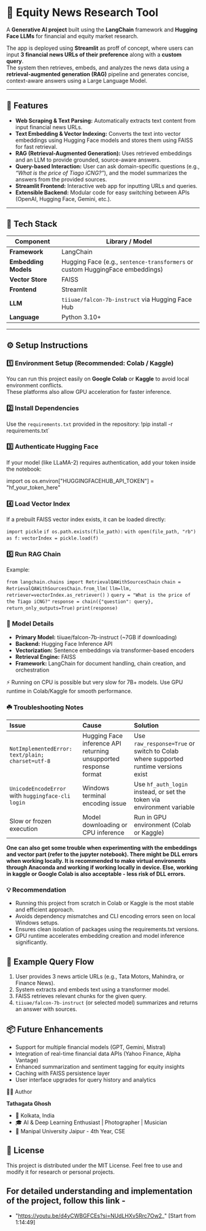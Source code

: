 # 🧠 Equity News Research Tool

A **Generative AI project** built using the **LangChain** framework and **Hugging Face LLMs** for financial and equity market research.

The app is deployed using **Streamlit** as proff of concept, where users can input **3 financial news URLs of their preference** along with a **custom query**.  
The system then retrieves, embeds, and analyzes the news data using a **retrieval-augmented generation (RAG)** pipeline and generates concise, context-aware answers using a Large Language Model.

---

## 🚀 Features

- **Web Scraping & Text Parsing:** Automatically extracts text content from input financial news URLs.  
- **Text Embedding & Vector Indexing:** Converts the text into vector embeddings using Hugging Face models and stores them using FAISS for fast retrieval.  
- **RAG (Retrieval-Augmented Generation):** Uses retrieved embeddings and an LLM to provide grounded, source-aware answers.  
- **Query-based Interaction:** User can ask domain-specific questions (e.g., *“What is the price of Tiago iCNG?”*), and the model summarizes the answers from the provided sources.  
- **Streamlit Frontend:** Interactive web app for inputting URLs and queries.  
- **Extensible Backend:** Modular code for easy switching between APIs (OpenAI, Hugging Face, Gemini, etc.).

---

## 🧩 Tech Stack

| Component | Library / Model |
|------------|----------------|
| **Framework** | LangChain |
| **Embedding Models** | Hugging Face (e.g., `sentence-transformers` or custom HuggingFace embeddings) |
| **Vector Store** | FAISS |
| **Frontend** | Streamlit |
| **LLM** | `tiiuae/falcon-7b-instruct` via Hugging Face Hub |
| **Language** | Python 3.10+ |

---

## ⚙️ Setup Instructions

### 1️⃣ Environment Setup (Recommended: Colab / Kaggle)
You can run this project easily on **Google Colab** or **Kaggle** to avoid local environment conflicts.  
These platforms also allow GPU acceleration for faster inference.

### 2️⃣ Install Dependencies
Use the `requirements.txt` provided in the repository:
!pip install -r requirements.txt`

### 3️⃣ Authenticate Hugging Face

If your model (like LLaMA-2) requires authentication, add your token inside the notebook:

import os
os.environ["HUGGINGFACEHUB_API_TOKEN"] = "hf_your_token_here"

### 4️⃣ Load Vector Index

If a prebuilt FAISS vector index exists, it can be loaded directly:

`import pickle`
`if os.path.exists(file_path):`
    `with open(file_path, "rb") as f:`
        `vectorIndex = pickle.load(f)`

### 5️⃣ Run RAG Chain

Example:

`from langchain.chains import RetrievalQAWithSourcesChain`
`chain = RetrievalQAWithSourcesChain.from_llm(`
    `llm=llm,`
    `retriever=vectorIndex.as_retriever()`
`)`
`query = "What is the price of the Tiago iCNG?"`
`response = chain({"question": query}, return_only_outputs=True)`
`print(response)`

### 🧠 Model Details
* **Primary Model:** tiiuae/falcon-7b-instruct (~7GB if downloading)
* **Backend:** Hugging Face Inference API
* **Vectorization:** Sentence embeddings via transformer-based encoders
* **Retrieval Engine:** FAISS
* **Framework:** LangChain for document handling, chain creation, and orchestration
  
⚡ Running on CPU is possible but very slow for 7B+ models.
Use GPU runtime in Colab/Kaggle for smooth performance.

### ☘️ Troubleshooting Notes

| Issue | Cause | Solution |
| :--- | :--- | :--- |
| `NotImplementedError: text/plain; charset=utf-8` | Hugging Face inference API returning unsupported response format | Use `raw_response=True` or switch to Colab where supported runtime versions exist |
| `UnicodeEncodeError` with `huggingface-cli login` | Windows terminal encoding issue | Use `hf_auth_login` instead, or set the token via environment variable |
| Slow or frozen execution | Model downloading or CPU inference | Run in GPU environment (Colab or Kaggle) |

**One can also get some trouble when experimenting with the embeddings and vector part (refer to the jupyter notebook). There might be DLL errors when working locally. It is recommended to make virtual environents through Anaconda and working if working locally in device. Else, working in kaggle or Google Colab is also acceptable - less risk of DLL errors.**

### 💡 Recommendation

* Running this project from scratch in Colab or Kaggle is the most stable and efficient approach.
* Avoids dependency mismatches and CLI encoding errors seen on local Windows setups.
* Ensures clean isolation of packages using the requirements.txt versions.
* GPU runtime accelerates embedding creation and model inference significantly.

## 🧰 Example Query Flow

1. User provides 3 news article URLs (e.g., Tata Motors, Mahindra, or Finance News).
2. System extracts and embeds text using a transformer model.
3. FAISS retrieves relevant chunks for the given query.
4. `tiiuae/falcon-7b-instruct` (or selected model) summarizes and returns an answer with sources.

## 📦 Future Enhancements

* Support for multiple financial models (GPT, Gemini, Mistral)
* Integration of real-time financial data APIs (Yahoo Finance, Alpha Vantage)
* Enhanced summarization and sentiment tagging for equity insights
* Caching with FAISS persistence layer
* User interface upgrades for query history and analytics

🧑‍💻 Author

**Tathagata Ghosh**
* 📍 Kolkata, India
* 🎓 AI & Deep Learning Enthusiast | Photographer | Musician
* 🏫 Manipal University Jaipur - 4th Year, CSE

## 🪪 License

This project is distributed under the MIT License.
Feel free to use and modify it for research or personal projects.

## For detailed understanding and implementation of the project, follow this link -
* "https://youtu.be/d4yCWBGFCEs?si=NUdLHXv5Rrc7Ow2_" [Start from 1:14:49]
